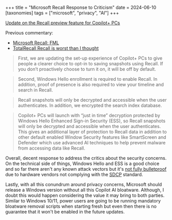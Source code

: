 +++
title = "Microsoft Recall Response to Criticism"
date = 2024-06-10
[taxonomies]
tags = ["microsoft", "privacy", "AI"]
+++

[Update on the Recall preview feature for Copilot+ PCs](https://blogs.windows.com/windowsexperience/2024/06/07/update-on-the-recall-preview-feature-for-copilot-pcs/)

Previous commentary:
* [Microsoft Recall: FML](https://johntuyen.com/wiretap/microsoft-recall/)
* [TotalRecall Recall is worst than I thought](https://johntuyen.com/wiretap/totalrecall-recall/)

> First, we are updating the set-up experience of Copilot+ PCs to give people a clearer choice to opt-in to saving snapshots using Recall. If you don’t proactively choose to turn it on, it will be off by default.

> Second, Windows Hello enrollment is required to enable Recall. In addition, proof of presence is also required to view your timeline and search in Recall.

> Recall snapshots will only be decrypted and accessible when the user authenticates. In addition, we encrypted the search index database.

> Copilot+ PCs will launch with “just in time” decryption protected by Windows Hello Enhanced Sign-in Security (ESS), so Recall snapshots will only be decrypted and accessible when the user authenticates. This gives an additional layer of protection to Recall data in addition to other default enabled Window Security features like SmartScreen and Defender which use advanced AI techniques to help prevent malware from accessing data like Recall.

Overall, decent response to address the critics about the security concerns. On the technical side of things, Windows Hello and ESS is a good choice and so far there aren't any known attack vectors but it's [not fully bulletproof](https://blackwinghq.com/blog/posts/a-touch-of-pwn-part-i/) due to hardware vendors not complying with the [SDCP](https://github.com/microsoft/SecureDeviceConnectionProtocol) standard. 

Lastly, with all this conundrum around privacy concerns, Microsoft should release a Windows version without all this Copilot AI bloatware. Although, I doubt this would happen considering the value it may bring to both parties. Similar to Windows 10/11, power users are going to be running mandatory bloatware removal scripts when starting fresh but even then there is no guarantee that it won't be enabled in the future updates.